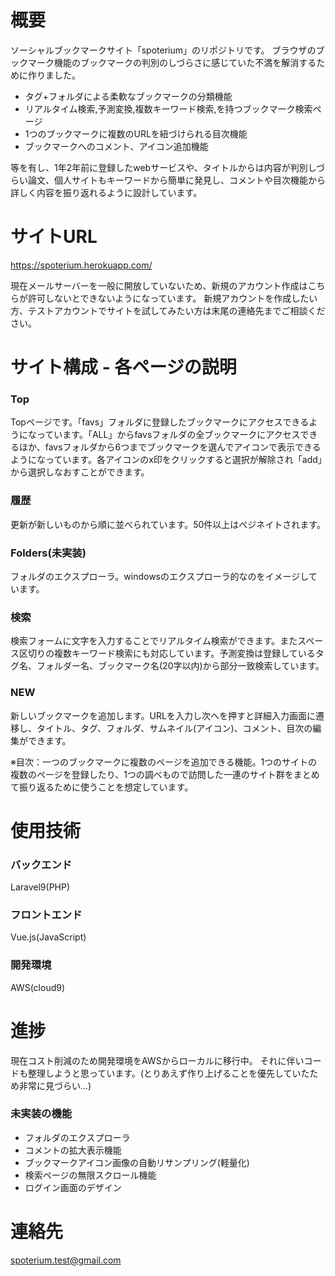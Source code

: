 # 概要
ソーシャルブックマークサイト「spoterium」のリポジトリです。
ブラウザのブックマーク機能のブックマークの判別のしづらさに感じていた不満を解消するために作りました。

- タグ+フォルダによる柔軟なブックマークの分類機能
- リアルタイム検索,予測変換,複数キーワード検索,を持つブックマーク検索ページ
- 1つのブックマークに複数のURLを紐づけられる目次機能
- ブックマークへのコメント、アイコン追加機能

等を有し、1年2年前に登録したwebサービスや、タイトルからは内容が判別しづらい論文、個人サイトもキーワードから簡単に発見し、コメントや目次機能から詳しく内容を振り返れるように設計しています。

# サイトURL
https://spoterium.herokuapp.com/

現在メールサーバーを一般に開放していないため、新規のアカウント作成はこちらが許可しないとできないようになっています。
新規アカウントを作成したい方、テストアカウントでサイトを試してみたい方は末尾の連絡先までご相談ください。

# サイト構成 - 各ページの説明
### Top
Topページです。「favs」フォルダに登録したブックマークにアクセスできるようになっています。「ALL」からfavsフォルダの全ブックマークにアクセスできるほか、favsフォルダから6つまでブックマークを選んでアイコンで表示できるようになっています。各アイコンのx印をクリックすると選択が解除され「add」から選択しなおすことができます。

### 履歴
更新が新しいものから順に並べられています。50件以上はぺジネイトされます。

### Folders(未実装)
フォルダのエクスプローラ。windowsのエクスプローラ的なのをイメージしています。

### 検索
検索フォームに文字を入力することでリアルタイム検索ができます。またスペース区切りの複数キーワード検索にも対応しています。予測変換は登録しているタグ名、フォルダー名、ブックマーク名(20字以内)から部分一致検索しています。

### NEW
新しいブックマークを追加します。URLを入力し次へを押すと詳細入力画面に遷移し、タイトル、タグ、フォルダ、サムネイル(アイコン)、コメント、目次の編集ができます。

※目次：一つのブックマークに複数のページを追加できる機能。1つのサイトの複数のページを登録したり、1つの調べもので訪問した一連のサイト群をまとめて振り返るために使うことを想定しています。



# 使用技術
### バックエンド
Laravel9(PHP)

### フロントエンド
Vue.js(JavaScript)

### 開発環境
AWS(cloud9)

# 進捗
現在コスト削減のため開発環境をAWSからローカルに移行中。
それに伴いコードも整理しようと思っています。(とりあえず作り上げることを優先していたため非常に見づらい...)

### 未実装の機能
- フォルダのエクスプローラ
- コメントの拡大表示機能
- ブックマークアイコン画像の自動リサンプリング(軽量化)
- 検索ページの無限スクロール機能
- ログイン画面のデザイン

# 連絡先
spoterium.test@gmail.com
